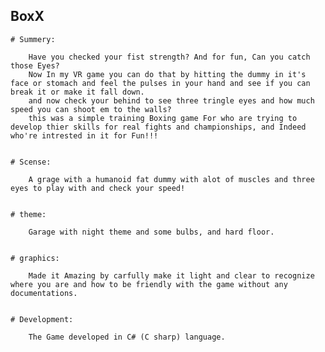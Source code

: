## BoxX

	# Summery: 

		Have you checked your fist strength? And for fun, Can you catch those Eyes?
		Now In my VR game you can do that by hitting the dummy in it's face or stomach and feel the pulses in your hand and see if you can break it or make it fall down.
		and now check your behind to see three tringle eyes and how much speed you can shoot em to the walls?
		this was a simple training Boxing game For who are trying to develop thier skills for real fights and championships, and Indeed who're intrested in it for Fun!!!


	# Scense: 

		A grage with a humanoid fat dummy with alot of muscles and three eyes to play with and check your speed!


	# theme: 

		Garage with night theme and some bulbs, and hard floor.


	# graphics: 

		Made it Amazing by carfully make it light and clear to recognize where you are and how to be friendly with the game without any documentations.


	# Development: 

		The Game developed in C# (C sharp) language.
		
